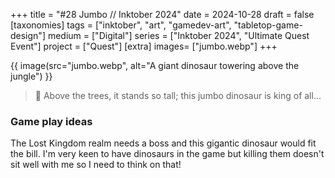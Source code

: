 +++
title = "#28 Jumbo // Inktober 2024"
date = 2024-10-28
draft =  false
[taxonomies]
tags = ["inktober", "art", "gamedev-art", "tabletop-game-design"]
medium = ["Digital"]
series = ["Inktober 2024", "Ultimate Quest Event"]
project = ["Quest"]
[extra]
images= ["jumbo.webp"]
+++

{{ image(src="jumbo.webp", alt="A giant dinosaur towering above the jungle") }}

> 🦕 Above the trees, it stands so tall; this jumbo dinosaur is king of all...

### Game play ideas

The Lost Kingdom realm needs a boss and this gigantic dinosaur would fit the bill. I'm very keen to have dinosaurs in the game but killing them doesn't sit well with me so I need to think on that!
